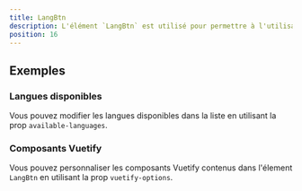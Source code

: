 ```yaml
---
title: LangBtn
description: L'élément `LangBtn` est utilisé pour permettre à l'utilisateur de choisir une langue.
position: 16
---
```


<doc-tabs light>

<doc-tab-item label="Utilisation">

## Exemples

### Langues disponibles

Vous pouvez modifier les langues disponibles dans la liste en utilisant la prop `available-languages`.

<doc-example file="lang-btn/available-languages"></doc-example>

</doc-tab-item>

<doc-tab-item label="API">
<doc-api name="lang-btn"></doc-api>
</doc-tab-item>

<doc-tab-item label="Personnalisation">

### Composants Vuetify

Vous pouvez personnaliser les composants Vuetify contenus dans l'élement `LangBtn` en utilisant la prop `vuetify-options`.

<doc-example file="lang-btn/options"></doc-example>

</doc-tab-item>

</doc-tabs>
